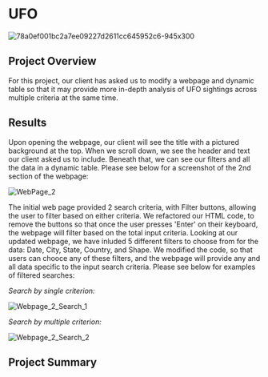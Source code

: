 # UFO

![78a0ef001bc2a7ee09227d2611cc645952c6-945x300](https://user-images.githubusercontent.com/84881187/130137226-964b4e18-eb71-40ec-abfa-4811f85fb5a1.jpg)



## Project Overview
For this project, our client has asked us to modify a webpage and dynamic table so that it may provide more in-depth analysis of UFO sightings across multiple criteria at the same time. 

## Results

Upon opening the webpage, our client will see the title with a pictured background at the top. When we scroll down, we see the header and text our client asked us to include. Beneath that, we can see our filters and all the data in a dynamic table. Please see below for a screenshot of the 2nd section of the webpage:

![WebPage_2](https://user-images.githubusercontent.com/84881187/130135993-ac2524ab-926e-4ea3-a49c-6f28de06f8d7.PNG)


The initial web page provided 2 search criteria, with Filter buttons, allowing the user to filter based on either criteria. We refactored our HTML code, to remove the buttons so that once the user presses 'Enter' on their keyboard, the webpage will filter based on the total input criteria. Looking at our updated webpage, we have inluded 5 different filters to choose from for the data: Date, City, State, Country, and Shape. We modified the code, so that users can chooce any of these filters, and the webpage will provide any and all data specific to the input search criteria. Please see below for examples of filtered searches:


*Search by single criterion:*

![Webpage_2_Search_1](https://user-images.githubusercontent.com/84881187/130136862-4bd2d780-d3dd-4db2-9f38-347e84424862.PNG)

*Search by multiple criterion:*

![Webpage_2_Search_2](https://user-images.githubusercontent.com/84881187/130136895-80843cf2-df81-48d4-9c00-92a9f731b4ac.PNG)


## Project Summary
